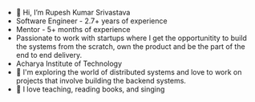 - 👋 Hi, I’m Rupesh Kumar Srivastava
- Software Engineer - 2.7+ years of experience
- Mentor - 5+ months of experience
- Passionate to work with startups where I get the opportunitity to build the systems from the scratch, own the product and be the part of the end to end delivery.
- Acharya Institute of Technology
- 🌱 I'm exploring the world of distributed systems and love to work on projects that involve building the backend systems.
- 💞️ I love teaching, reading books, and singing
<!---
rupesh-01/rupesh-01 is a ✨ special ✨ repository because its `README.md` (this file) appears on your GitHub profile.
You can click the Preview link to take a look at your changes.
--->
